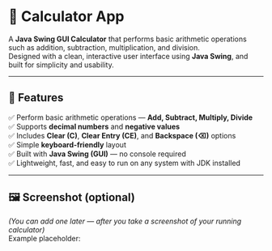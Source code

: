 # 🧮 Calculator App

A **Java Swing GUI Calculator** that performs basic arithmetic operations such as addition, subtraction, multiplication, and division.  
Designed with a clean, interactive user interface using **Java Swing**, and built for simplicity and usability.

---

## 🚀 Features

✅ Perform basic arithmetic operations — **Add, Subtract, Multiply, Divide**  
✅ Supports **decimal numbers** and **negative values**  
✅ Includes **Clear (C)**, **Clear Entry (CE)**, and **Backspace (⌫)** options  
✅ Simple **keyboard-friendly** layout  
✅ Built with **Java Swing (GUI)** — no console required  
✅ Lightweight, fast, and easy to run on any system with JDK installed

---

## 🖼️ Screenshot (optional)
*(You can add one later — after you take a screenshot of your running calculator)*  
Example placeholder:
